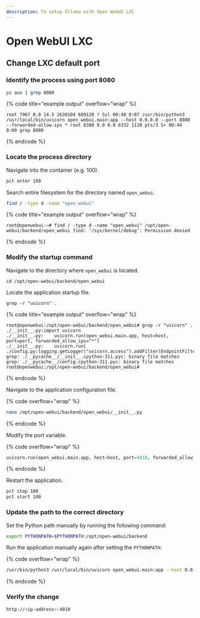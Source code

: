 ```yaml
---
description: To setup Ollama with Open WebUI LXC
---
```


# Open WebUI LXC

## Change LXC default port

### **Identify the process using port 8080**

```bash
ps aux | grep 8080
```

{% code title="example output" overflow="wrap" %}
```
root 7967 0.0 14.5 2630104 609120 ? Ssl 00:40 0:07 /usr/bin/python3 /usr/local/bin/uvicorn open_webui.main:app --host 0.0.0.0 --port 8080 --forwarded-allow-ips * root 8388 0.0 0.0 6332 1120 pts/3 S+ 00:44 0:00 grep 8080
```
{% endcode %}

### Locate the process directory

Navigate into the container (e.g. 100).

```bash
pct enter 100
```

Search entire filesystem for the directory named `open_webui`.

```bash
find / -type d -name "open_webui"
```

{% code title="example output" overflow="wrap" %}
```
root@openwebui:~# find / -type d -name "open_webui" /opt/open-webui/backend/open_webui find: ‘/sys/kernel/debug’: Permission denied
```
{% endcode %}

### Modify the startup command

Navigate to the directory where `open_webui` is located.

```
cd /opt/open-webui/backend/open_webui
```

Locate the application startup file.

```
grep -r "uvicorn" .
```

{% code title="example output" overflow="wrap" %}
```
root@openwebui:/opt/open-webui/backend/open_webui# grep -r "uvicorn" .
./__init__.py:import uvicorn
./__init__.py:    uvicorn.run(open_webui.main.app, host=host, port=port, forwarded_allow_ips="*")
./__init__.py:    uvicorn.run(
./config.py:logging.getLogger("uvicorn.access").addFilter(EndpointFilter())
grep: ./__pycache__/__init__.cpython-311.pyc: binary file matches
grep: ./__pycache__/config.cpython-311.pyc: binary file matches
root@openwebui:/opt/open-webui/backend/open_webui# 
```
{% endcode %}

Navigate to the application configuration file.

{% code overflow="wrap" %}
```bash
nano /opt/open-webui/backend/open_webui/__init__.py
```
{% endcode %}

Modify the port variable.

{% code overflow="wrap" %}
```python
uvicorn.run(open_webui.main.app, host=host, port=4010, forwarded_allow_ips="*")
```
{% endcode %}

Restart the application.

```bash
pct stop 100 
pct start 100
```

### Update the path to the correct directory

Set the Python path manually by running the following command:

```bash
export PYTHONPATH=$PYTHONPATH:/opt/open-webui/backend
```

Run the application manually again after setting the `PYTHONPATH`:

{% code overflow="wrap" %}
```bash
/usr/bin/python3 /usr/local/bin/uvicorn open_webui.main:app --host 0.0.0.0 --port 4010 --forwarded-allow-ips *
```
{% endcode %}

### Verify the change

```bash
http://<ip-address>:4010
```

